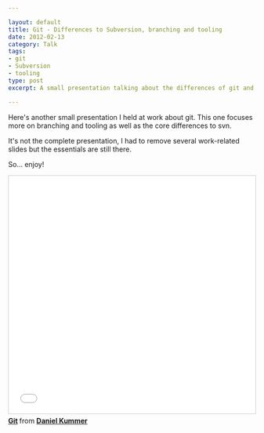 ```yaml
---

layout: default
title: Git - Differences to Subversion, branching and tooling
date: 2012-02-13
category: Talk
tags:
- git
- Subversion
- tooling
type: post
excerpt: A small presentation talking about the differences of git and svn in branching and tooling.

---
```


Here's another small presentation I held at work about git. This one focuses more on branching and tooling as well as the core differences to svn.

It's not the complete presentation, I had to remove several work-related slides but the essentials are still there.

So... enjoy!

<iframe src="//www.slideshare.net/slideshow/embed_code/key/hmDw4SlDx4WhKL" width="595" height="485" frameborder="0" marginwidth="0" marginheight="0" scrolling="no" style="border:1px solid #CCC; border-width:1px; margin-bottom:5px; max-width: 100%;" allowfullscreen> </iframe> <div style="margin-bottom:5px"> <strong> <a href="//www.slideshare.net/origamiaddict/git-11544346" title="Git" target="_blank">Git</a> </strong> from <strong><a href="//www.slideshare.net/origamiaddict" target="_blank">Daniel Kummer</a></strong> </div>
